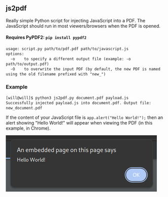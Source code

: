 ## js2pdf

Really simple Python script for injecting JavaScript into a PDF. The JavaScript should run in most viewers/browsers when the PDF is opened.

#### Requires PyPDF2: ``pip install pypdf2``

```
usage: script.py path/to/pdf.pdf path/to/javascript.js
options:
  -o    to specify a different output file (example: -o path/to/output.pdf)
  -O    to overwrite the input PDF (by default, the new PDF is named using the old filename prefixed with "new_")
```

### Example

```
[will@will]$ python3 js2pdf.py document.pdf payload.js
Successfully injected payload.js into document.pdf. Output file: new_document.pdf
```

If the content of your JavaScript file is ``app.alert("Hello World!");`` then an alert showing "Hello World!" will appear when viewing the PDF (in this example, in Chrome).

![example image](alert.png)




